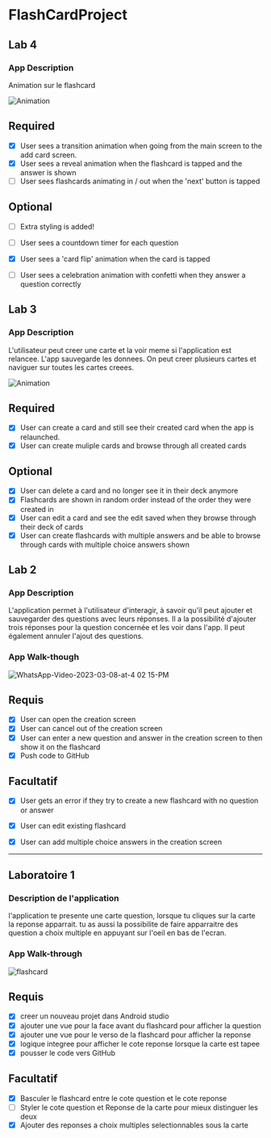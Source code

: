 # FlashCardProject

## Lab 4
### App Description
Animation sur le flashcard

![Animation](https://user-images.githubusercontent.com/92595592/228711412-7330bc5e-aea7-4773-829b-e2155c54fa5a.gif)


## Required
- [x] User sees a transition animation when going from the main screen to the add card screen.
- [x] User sees a reveal animation when the flashcard is tapped and the answer is shown
- [ ] User sees flashcards animating in / out when the 'next' button is tapped

## Optional
- [ ] Extra styling is added!
- [ ] User sees a countdown timer for each question
- [x] User sees a 'card flip' animation when the card is tapped
- [ ] User sees a celebration animation with confetti when they answer a question correctly


## Lab 3

### App Description
L'utilisateur peut creer une carte et la voir meme si l'application est relancee. L'app sauvegarde les donnees. On peut creer plusieurs cartes et naviguer sur toutes les cartes creees.


![Animation](https://user-images.githubusercontent.com/92595592/227806044-6653acee-bbdf-4780-b222-4d5ac063a0df.gif)

## Required
- [x] User can create a card and still see their created card when the app is relaunched.
- [x] User can create muliple cards and browse through all created cards

## Optional
- [x] User can delete a card and no longer see it in their deck anymore
- [x] Flashcards are shown in random order instead of the order they were created in
- [x] User can edit a card and see the edit saved when they browse through their deck of cards
- [x] User can create flashcards with multiple answers and be able to browse through cards with multiple choice answers shown

## Lab 2

### App Description
L'application permet à l'utilisateur d'interagir, à savoir qu'il peut ajouter et sauvegarder des questions avec leurs réponses. Il a la possibilité d'ajouter trois réponses pour la question concernée et les voir dans l'app. Il peut également annuler l'ajout des questions.

### App Walk-though

![WhatsApp-Video-2023-03-08-at-4 02 15-PM](https://user-images.githubusercontent.com/92595592/223850473-2f8dbfae-a290-430c-bbc0-5bb652be596c.gif)

## Requis
- [x] User can open the creation screen
- [x] User can cancel out of the creation screen
- [x] User can enter a new question and answer in the creation screen to then show it on the flashcard
- [x] Push code to GitHub
## Facultatif
- [x] User gets an error if they try to create a new flashcard with no question or answer
- [x] User can edit existing flashcard
- [x] User can add multiple choice answers in the creation screen


--------
## Laboratoire 1
### Description de l'application
l'application te presente une carte question, lorsque tu cliques sur la carte la reponse apparrait.
tu as aussi la possibilite de faire apparraitre des question a choix multiple en appuyant sur l'oeil en bas de l'ecran.
### App Walk-through
![flashcard](https://user-images.githubusercontent.com/92595592/223848330-bf66a36d-d97d-4f54-ae4d-9f8bbcd1df50.gif)
 ## Requis
- [x] creer un nouveau projet dans Android studio
- [x] ajouter une vue pour la face avant du flashcard pour afficher la question
- [x] ajouter une vue pour le verso de la flashcard pour afficher la reponse
- [x] logique integree pour afficher le cote reponse lorsque la carte est tapee
- [x] pousser le code vers GitHub
## Facultatif
- [x] Basculer le flashcard entre le cote question et le cote reponse
- [ ] Styler le cote question et Reponse de la carte pour mieux distinguer les deux
- [x] Ajouter des reponses a choix multiples selectionnables sous la carte
